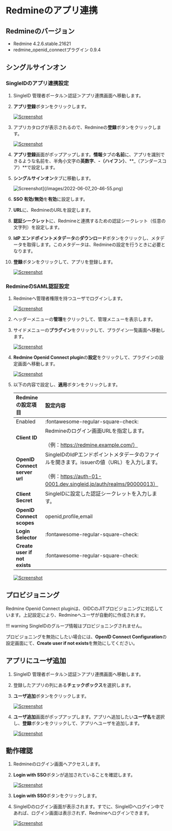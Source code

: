 # Redmineのアプリ連携
## Redmineのバージョン
* Redmine 4.2.6.stable.21621
* redmine_openid_connectプラグイン 0.9.4

## シングルサインオン
### SingleIDのアプリ連携設定
1. SingleID 管理者ポータル＞認証＞アプリ連携画面へ移動します。
2. **アプリ登録**ボタンをクリックします。
    
    [![Screenshot](/images/image-1.png)](/images/image-1.png)

3. アプリカタログが表示されるので、Redmineの**登録**ボタンをクリックします。
    
    [![Screenshot](/images/2022-06-07_20-45-11.png)](/images/2022-06-07_20-45-11.png)

4. **アプリ登録**画面がポップアップします。**情報**タブの**名前**に、アプリを識別できるような名前を、半角小文字の**英数字**、**-（ハイフン）**、**_（アンダースコア）**で設定します。
5. **シングルサインオン**タブに移動します。
    
    ![Screenshot](/images/2022-06-07_20-46-55.png)](/images/2022-06-07_20-46-55.png)

6. **SSO 有効/無効**を**有効**に設定します。
7. **URL**に、RedmineのURLを設定します。
8. **認証シークレット**に、Redmineと連携するための認証シークレット（任意の文字列）を設定します。
9. **IdP エンドポイントメタデータ**の**ダウンロード**ボタンをクリックし、メタデータを取得します。このメタデータは、Redmineの設定を行うときに必要となります。
10. **登録**ボタンをクリックして、アプリを登録します。
    
    [![Screenshot](/images/2022-06-07_20-48-48.png)](/images/2022-06-07_20-48-48.png)

### RedmineのSAML認証設定
1. Redmineへ管理者権限を持つユーザでログインします。
    
    [![Screenshot](/images/2022-06-07_21-10-11.png)](/images/2022-06-07_21-10-11.png)

2. ヘッダーメニューの**管理**をクリックして、管理メニューを表示します。
3. サイドメニューの**プラグイン**をクリックして、プラグイン一覧画面へ移動します。

    [![Screenshot](/images/2022-06-09_1-39-14.png)](/images/2022-06-09_1-39-14.png)

4. **Redmine Openid Connect plugin**の**設定**をクリックして、プラグインの設定画面へ移動します。
    
    [![Screenshot](/images/2022-06-09_1-41-15.png)](/images/2022-06-09_1-41-15.png)

5. 以下の内容で設定し、**適用**ボタンをクリックします。

    | **Redmineの設定項目** | **設定内容** |
    | :--- | :--- |
    | Enabled | :fontawesome-regular-square-check: |
    | **Client ID** | Redmineのログイン画面URLを指定します。<br><br>（例：https://redmine.example.com/） |
    | **OpenID Connect server url** | SingleIDのIdPエンドポイントメタデータのファイルを開きます。issuerの値（URL）を入力します。<br><br>（例：https://auth-01-0001.dev.singleid.jp/auth/realms/90000013） |
    | **Client Secret** | SingleIDに設定した認証シークレットを入力します。 |
    | **OpenID Connect scopes** | openid,profile,email |
    | **Login Selector** | :fontawesome-regular-square-check: |
    | **Create user if not exists** | :fontawesome-regular-square-check: |
    
    [![Screenshot](/images/2022-06-09_1-47-34.png)](/images/2022-06-09_1-47-34.png)

## プロビジョニング
Redmine Openid Connect pluginは、OIDCのJITプロビジョニングに対応しています。上記設定により、Redmineへユーザが自動的に作成されます。

!!! warning
    SingleIDのグループ情報はプロビジョニングされません。

プロビジョニングを無効にしたい場合には、**OpenID Connect Configuration**の設定画面にて、**Create user if not exists**を無効にしてください。

## アプリにユーザ追加
1. SingleID 管理者ポータル＞認証＞アプリ連携画面へ移動します。
2. 登録したアプリの列にある**チェックボックス**を選択します。
3. **ユーザ追加**ボタンをクリックします。
    
    [![Screenshot](/images/image-4.png)](/images/image-4.png)

4. **ユーザ追加**画面がポップアップします。アプリへ追加したい**ユーザ名**を選択し、**登録**ボタンをクリックして、アプリへユーザを追加します。
    
    [![Screenshot](/images/image-5.png)](/images/image-5.png)

## 動作確認
1. Redmineのログイン画面へアクセスします。
2. **Login with SSO**ボタンが追加されていることを確認します。
    
    [![Screenshot](/images/2022-06-09_2-17-19.png)](/images/2022-06-09_2-17-19.png)
    
3. **Login with SSO**ボタンをクリックします。
4. SingleIDのログイン画面が表示されます。すでに、SingleIDへログイン中であれば、ログイン画面は表示されず、Redmineへログインできます。
    
    [![Screenshot](/images/image-7-1024x462.png)](/images/image-7-1024x462.png)
